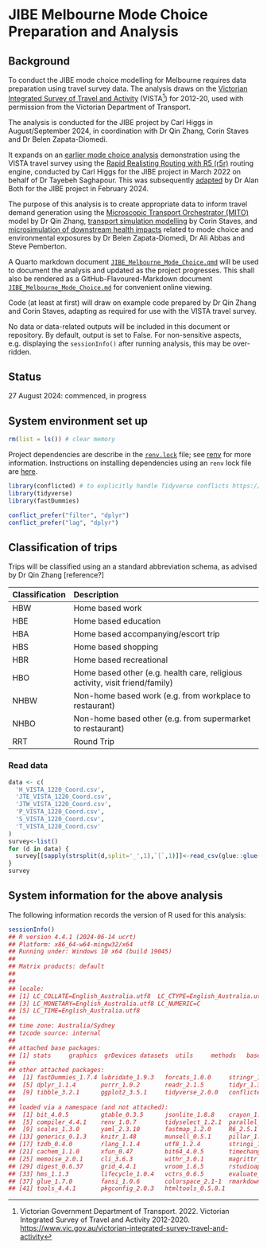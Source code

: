 # JIBE Melbourne Mode Choice Preparation and Analysis


## Background

To conduct the JIBE mode choice modelling for Melbourne requires data
preparation using travel survey data. The analysis draws on the
[Victorian Integrated Survey of Travel and
Activity](https://www.vic.gov.au/victorian-integrated-survey-travel-and-activity)
(VISTA[^1]) for 2012-20, used with permission from the Victorian
Department of Transport.

The analysis is conducted for the JIBE project by Carl Higgs in
August/September 2024, in coordination with Dr Qin Zhang, Corin Staves
and Dr Belen Zapata-Diomedi.

It expands on an [earlier mode choice
analysis](https://github.com/carlhiggs/multimodal_analysis_example)
demonstration using the VISTA travel survey using the [Rapid Realisting
Routing with R5 (r5r)](https://ipeagit.github.io/r5r/) routing engine,
conducted by Carl Higgs for the JIBE project in March 2022 on behalf of
Dr Tayebeh Saghapour. This was subsequently
[adapted](https://github.com/jibeproject/odCalculationsMelbourne) by Dr
Alan Both for the JIBE project in February 2024.

The purpose of this analysis is to create appropriate data to inform
travel demand generation using the [Microscopic Transport Orchestrator
(MITO)](https://www.mos.ed.tum.de/tb/forschung/models/travel-demand/mito/)
model by Dr Qin Zhang, [transport simulation
modelling](https://github.com/jibeproject/matsim-jibe) by Corin Staves,
and [microsimulation of downstream health
impacts](https://github.com/jibeproject/health_microsim) related to mode
choice and environmental exposures by Dr Belen Zapata-Diomedi, Dr Ali
Abbas and Steve Pemberton.

A Quarto markdown document
[`JIBE_Melbourne_Mode_Choice.qmd`](JIBE_Melbourne_Mode_Choice.qmd) will
be used to document the analysis and updated as the project progresses.
This shall also be rendered as a GitHub-Flavoured-Markdown document
[`JIBE_Melbourne_Mode_Choice.md`](JIBE_Melbourne_Mode_Choice.md) for
convenient online viewing.

Code (at least at first) will draw on example code prepared by Dr Qin
Zhang and Corin Staves, adapting as required for use with the VISTA
travel survey.

No data or data-related outputs will be included in this document or
repository. By default, output is set to False. For non-sensitive
aspects, e.g. displaying the `sessionInfo()` after running analysis,
this may be over-ridden.

## Status

27 August 2024: commenced, in progress

## System environment set up

``` r
rm(list = ls()) # clear memory
```

Project dependencies are describe in the [`renv.lock`](./renv.lock)
file; see [renv](https://rstudio.github.io/renv/) for more information.
Instructions on installing dependencies using an `renv` lock file are
[here](https://rstudio.github.io/renv/articles/renv.html#installing-packages).

``` r
library(conflicted) # to explicitly handle Tidyverse conflicts https://stackoverflow.com/a/75058976
library(tidyverse)
library(fastDummies)

conflict_prefer("filter", "dplyr")
conflict_prefer("lag", "dplyr")
```

## Classification of trips

Trips will be classified using an a standard abbreviation schema, as
advised by Dr Qin Zhang \[reference?\]

| Classification | Description                                                                  |
|:---------------|:-----------------------------------------------------------------------------|
| HBW            | Home based work                                                              |
| HBE            | Home based education                                                         |
| HBA            | Home based accompanying/escort trip                                          |
| HBS            | Home based shopping                                                          |
| HBR            | Home based recreational                                                      |
| HBO            | Home based other (e.g. health care, religious activity, visit friend/family) |
| NHBW           | Non-home based work (e.g. from workplace to restaurant)                      |
| NHBO           | Non-home based other (e.g. from supermarket to restaurant)                   |
| RRT            | Round Trip                                                                   |

### Read data

``` r
data <- c(
  'H_VISTA_1220_Coord.csv',
  'JTE_VISTA_1220_Coord.csv',
  'JTW_VISTA_1220_Coord.csv',
  'P_VISTA_1220_Coord.csv',
  'S_VISTA_1220_Coord.csv',
  'T_VISTA_1220_Coord.csv'
)
survey<-list()
for (d in data) {
  survey[[sapply(strsplit(d,split='_',1),`[`,1)]]<-read_csv(glue::glue('../../{d}'))
}
survey
```

## System information for the above analysis

The following information records the version of R used for this
analysis:

``` r
sessionInfo()
## R version 4.4.1 (2024-06-14 ucrt)
## Platform: x86_64-w64-mingw32/x64
## Running under: Windows 10 x64 (build 19045)
## 
## Matrix products: default
## 
## 
## locale:
## [1] LC_COLLATE=English_Australia.utf8  LC_CTYPE=English_Australia.utf8   
## [3] LC_MONETARY=English_Australia.utf8 LC_NUMERIC=C                      
## [5] LC_TIME=English_Australia.utf8    
## 
## time zone: Australia/Sydney
## tzcode source: internal
## 
## attached base packages:
## [1] stats     graphics  grDevices datasets  utils     methods   base     
## 
## other attached packages:
##  [1] fastDummies_1.7.4 lubridate_1.9.3   forcats_1.0.0     stringr_1.5.1    
##  [5] dplyr_1.1.4       purrr_1.0.2       readr_2.1.5       tidyr_1.3.1      
##  [9] tibble_3.2.1      ggplot2_3.5.1     tidyverse_2.0.0   conflicted_1.2.0 
## 
## loaded via a namespace (and not attached):
##  [1] bit_4.0.5         gtable_0.3.5      jsonlite_1.8.8    crayon_1.5.3     
##  [5] compiler_4.4.1    renv_1.0.7        tidyselect_1.2.1  parallel_4.4.1   
##  [9] scales_1.3.0      yaml_2.3.10       fastmap_1.2.0     R6_2.5.1         
## [13] generics_0.1.3    knitr_1.48        munsell_0.5.1     pillar_1.9.0     
## [17] tzdb_0.4.0        rlang_1.1.4       utf8_1.2.4        stringi_1.8.4    
## [21] cachem_1.1.0      xfun_0.47         bit64_4.0.5       timechange_0.3.0 
## [25] memoise_2.0.1     cli_3.6.3         withr_3.0.1       magrittr_2.0.3   
## [29] digest_0.6.37     grid_4.4.1        vroom_1.6.5       rstudioapi_0.16.0
## [33] hms_1.1.3         lifecycle_1.0.4   vctrs_0.6.5       evaluate_0.24.0  
## [37] glue_1.7.0        fansi_1.0.6       colorspace_2.1-1  rmarkdown_2.28   
## [41] tools_4.4.1       pkgconfig_2.0.3   htmltools_0.5.8.1
```

[^1]: Victorian Government Department of Transport. 2022. Victorian
    Integrated Survey of Travel and Activity 2012-2020.
    https://www.vic.gov.au/victorian-integrated-survey-travel-and-activity

